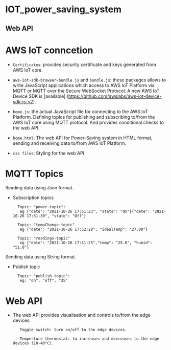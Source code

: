 <h1>IOT_power_saving_system</h1>

<h2>Web API</h2> 

# AWS IoT conncetion
- `Certificates`: provides security certificate and keys generated from AWS IoT core.

- `aws-iot-sdk-browser-bundle.js` and `bundle.js`: these packages allows to write JavaScript applications which access to AWS IoT Platform via MQTT or MQTT over the Secure WebSocket Protocol.
A new AWS IoT Device SDK is [available] (https://github.com/awslabs/aws-iot-device-sdk-js-v2). 

- `home.js`: the actual JavaScript file for connecting to the AWS IoT Platform. Defining topics for publishing and subscribing to/from the AWS IoT core using MQTT protocol. And provides conditional checks to the web API.

- `home.html`:  The web API for Power-Saving system in HTML format, sending and receiving data to/from AWS IoT Platform.

- `css files`:  Styling for the web API.

# MQTT Topics
Reading data using Json format.

- Subscription topics          
      
        Topic: "power-topic":
         eg {"date": "2021-10-26 17:51:23", "state": "On"}{"date": "2021-10-26 17:51:30", "state": "Off"}

        Topic: "tempChange-topic"
         eg {"date": "2021-10-26 17:52:28", "idealTemp": "27.00"}

        Topic: "readings-topic"
         eg {"date": "2021-10-26 17:51:25","temp": "25.0", "humid": "51.0"}

Sending data using String format.        
- Publish topic  
       
        Topic: "publish-topic":
         eg: "on", "off", "35"

# Web API
- The web API provides visualisation and controls to/from the edge devices.

         Toggle switch: turn on/off to the edge devices.
     
         Temperture thermostat: to increases and decreases to the edge devices (10-40°C).
